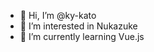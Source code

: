 - 👋 Hi, I’m @ky-kato
- 👀 I’m interested in Nukazuke
- 🌱 I’m currently learning Vue.js

<!---
ky-kato/ky-kato is a ✨ special ✨ repository because its `README.md` (this file) appears on your GitHub profile.
You can click the Preview link to take a look at your changes.
--->
